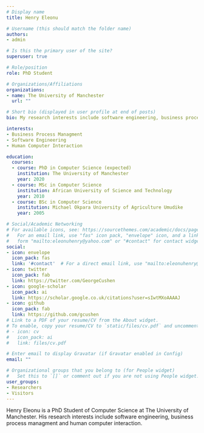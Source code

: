 ```yaml
---
# Display name
title: Henry Eleonu

# Username (this should match the folder name)
authors:
- admin

# Is this the primary user of the site?
superuser: true

# Role/position
role: PhD Student

# Organizations/Affiliations
organizations:
- name: The University of Manchester
  url: ""

# Short bio (displayed in user profile at end of posts)
bio: My research interests include software engineering, business process management and human computer interaction.

interests:
- Business Process Managment
- Software Engineering
- Human Computer Interaction

education:
  courses:
  - course: PhD in Computer Science (expected)
    institution: The University of Manchester
    year: 2020
  - course: MSc in Computer Science
    institution: African University of Science and Technology
    year: 2010
  - course: BSc in Computer Science
    institution: Michael Okpara University of Agriculture Umudike
    year: 2005

# Social/Academic Networking
# For available icons, see: https://sourcethemes.com/academic/docs/page-builder/#icons
#   For an email link, use "fas" icon pack, "envelope" icon, and a link in the
#   form "mailto:eleonuhenry@yahoo.com" or "#contact" for contact widget.
social:
- icon: envelope
  icon_pack: fas
  link: '#contact'  # For a direct email link, use "mailto:eleonuhenry@yahoo.com".
- icon: twitter
  icon_pack: fab
  link: https://twitter.com/GeorgeCushen
- icon: google-scholar
  icon_pack: ai
  link: https://scholar.google.co.uk/citations?user=sIwtMXoAAAAJ
- icon: github
  icon_pack: fab
  link: https://github.com/gcushen
# Link to a PDF of your resume/CV from the About widget.
# To enable, copy your resume/CV to `static/files/cv.pdf` and uncomment the lines below.
# - icon: cv
#   icon_pack: ai
#   link: files/cv.pdf

# Enter email to display Gravatar (if Gravatar enabled in Config)
email: ""

# Organizational groups that you belong to (for People widget)
#   Set this to `[]` or comment out if you are not using People widget.
user_groups:
- Researchers
- Visitors
---
```


Henry Eleonu is a PhD Student of Computer Science at The University of Manchester. His research interests include software engineering, business process managment and human computer interaction.


